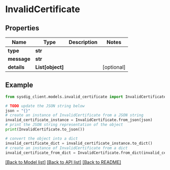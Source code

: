 # InvalidCertificate


## Properties

Name | Type | Description | Notes
------------ | ------------- | ------------- | -------------
**type** | **str** |  | 
**message** | **str** |  | 
**details** | **List[object]** |  | [optional] 

## Example

```python
from sysdig_client.models.invalid_certificate import InvalidCertificate

# TODO update the JSON string below
json = "{}"
# create an instance of InvalidCertificate from a JSON string
invalid_certificate_instance = InvalidCertificate.from_json(json)
# print the JSON string representation of the object
print(InvalidCertificate.to_json())

# convert the object into a dict
invalid_certificate_dict = invalid_certificate_instance.to_dict()
# create an instance of InvalidCertificate from a dict
invalid_certificate_from_dict = InvalidCertificate.from_dict(invalid_certificate_dict)
```
[[Back to Model list]](../README.md#documentation-for-models) [[Back to API list]](../README.md#documentation-for-api-endpoints) [[Back to README]](../README.md)


